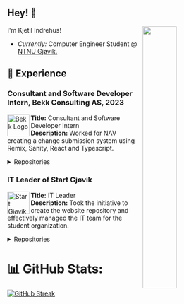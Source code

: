 <h2>Hey! 👋</h2>

<img style="width: 39%;height: 39%;" align="right" src="https://user-images.githubusercontent.com/66110094/154349210-f61797aa-4dd2-4544-9e0f-af8c62a3a8aa.jpg" data-canonical-src="https://gyazo.com/eb5c5741b6a9a16c692170a41a49c858.png" />

I'm Kjetil Indrehus! 
- <i>Currently:</i> Computer Engineer Student @ [NTNU Gjøvik.](https://www.ntnu.no/studier/bidata/cybersikkerhet)

## 🚀 Experience

<!-- Bekk Consulting AS -->
### Consultant and Software Developer Intern, Bekk Consulting AS, 2023
<img align="left" width="50" height="50" src="https://media.licdn.com/dms/image/D4D0BAQFnoSc3jMKrOA/company-logo_200_200/0/1693900329251?e=1702512000&v=beta&t=IeJ89VXw1dunInMUXzh84feRUcTO_Dw92hk1Sh5VZ-s" alt="Bekk Logo">

**Title:** Consultant and Software Developer Intern <br>
**Description:** Worked for NAV creating a change submission system using Remix, Sanity, React and Typescript. 

<details>
<summary>Repositories</summary>

| Technology      | GitHub Repository                                    |
|-----------------|------------------------------------------------------|
| Frontend        | [![GitHub Repository](https://img.shields.io/badge/GitHub-Repository-brightgreen?logo=github)](https://github.com/bekk/nav-familie-endringsmelding)  |
| Backend         |[![GitHub Repository](https://img.shields.io/badge/GitHub-Repository-brightgreen?logo=github)](https://github.com/bekk/nav-familie-endringsmelding-api)  |
| Sanity Repository | [![GitHub Repository](https://img.shields.io/badge/GitHub-Repository-brightgreen?logo=github)](https://github.com/bekk/nav-familie-endringsmelding-sanity) |


</details>


<!-- Start Gjøvik -->
### IT Leader of Start Gjøvik
<img align="left" width="50" height="50" src="https://media.licdn.com/dms/image/C4D0BAQEW8VtT6ivypA/company-logo_200_200/0/1651443924323?e=1702512000&v=beta&t=u_rcUlYyJ0CvqL1gcM1a1V1kLmz5kJJvkGxXIzSgNiU" alt="Start Gjøvik Logo">

**Title:** IT Leader <br>
**Description:** Took the initiative to create the website repository and effectively managed the IT team for the student organization. 

<details>
<summary>Repositories</summary>

| Tittle      | GitHub Repository                                    |
|-----------------|------------------------------------------------------|
| Website        | [![GitHub Repository](https://img.shields.io/badge/GitHub-Repository-brightgreen?logo=github)]((https://github.com/IT-Start-Gjovik/startgjovik_website))  |


</details>




# 📊 GitHub Stats:
[![GitHub Streak](https://github-readme-streak-stats-weld.vercel.app?user=KjetilIN&theme=black-ice)](https://git.io/streak-stats)


<!-- Used: https://www.profileme.dev/ --> 
